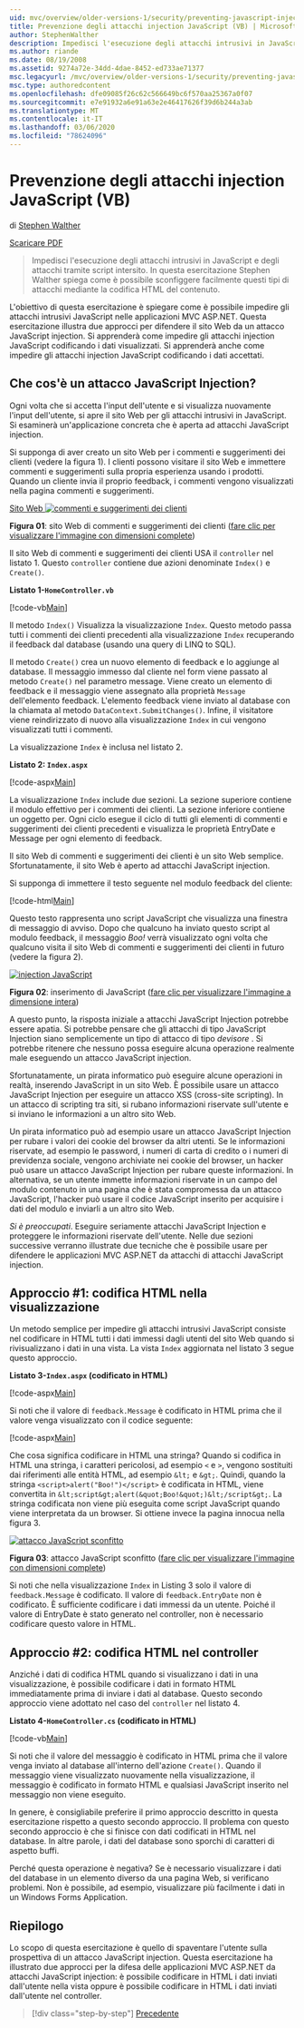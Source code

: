 ```yaml
---
uid: mvc/overview/older-versions-1/security/preventing-javascript-injection-attacks-vb
title: Prevenzione degli attacchi injection JavaScript (VB) | Microsoft Docs
author: StephenWalther
description: Impedisci l'esecuzione degli attacchi intrusivi in JavaScript e degli attacchi tramite script intersito. In questa esercitazione, Stephen Walther spiega come è possibile...
ms.author: riande
ms.date: 08/19/2008
ms.assetid: 9274a72e-34dd-4dae-8452-ed733ae71377
msc.legacyurl: /mvc/overview/older-versions-1/security/preventing-javascript-injection-attacks-vb
msc.type: authoredcontent
ms.openlocfilehash: dfe09085f26c62c566649bc6f570aa25367a0f07
ms.sourcegitcommit: e7e91932a6e91a63e2e46417626f39d6b244a3ab
ms.translationtype: MT
ms.contentlocale: it-IT
ms.lasthandoff: 03/06/2020
ms.locfileid: "78624096"
---
```

# <a name="preventing-javascript-injection-attacks-vb"></a>Prevenzione degli attacchi injection JavaScript (VB)

di [Stephen Walther](https://github.com/StephenWalther)

[Scaricare PDF](https://download.microsoft.com/download/8/4/8/84843d8d-1575-426c-bcb5-9d0c42e51416/ASPNET_MVC_Tutorial_06_VB.pdf)

> Impedisci l'esecuzione degli attacchi intrusivi in JavaScript e degli attacchi tramite script intersito. In questa esercitazione Stephen Walther spiega come è possibile sconfiggere facilmente questi tipi di attacchi mediante la codifica HTML del contenuto.

L'obiettivo di questa esercitazione è spiegare come è possibile impedire gli attacchi intrusivi JavaScript nelle applicazioni MVC ASP.NET. Questa esercitazione illustra due approcci per difendere il sito Web da un attacco JavaScript injection. Si apprenderà come impedire gli attacchi injection JavaScript codificando i dati visualizzati. Si apprenderà anche come impedire gli attacchi injection JavaScript codificando i dati accettati.

## <a name="what-is-a-javascript-injection-attack"></a>Che cos'è un attacco JavaScript Injection?

Ogni volta che si accetta l'input dell'utente e si visualizza nuovamente l'input dell'utente, si apre il sito Web per gli attacchi intrusivi in JavaScript. Si esaminerà un'applicazione concreta che è aperta ad attacchi JavaScript injection.

Si supponga di aver creato un sito Web per i commenti e suggerimenti dei clienti (vedere la figura 1). I clienti possono visitare il sito Web e immettere commenti e suggerimenti sulla propria esperienza usando i prodotti. Quando un cliente invia il proprio feedback, i commenti vengono visualizzati nella pagina commenti e suggerimenti.

[Sito Web ![commenti e suggerimenti dei clienti](preventing-javascript-injection-attacks-vb/_static/image2.png)](preventing-javascript-injection-attacks-vb/_static/image1.png)

**Figura 01**: sito Web di commenti e suggerimenti dei clienti ([fare clic per visualizzare l'immagine con dimensioni complete](preventing-javascript-injection-attacks-vb/_static/image3.png))

Il sito Web di commenti e suggerimenti dei clienti USA il `controller` nel listato 1. Questo `controller` contiene due azioni denominate `Index()` e `Create()`.

**Listato 1-`HomeController.vb`**

[!code-vb[Main](preventing-javascript-injection-attacks-vb/samples/sample1.vb)]

Il metodo `Index()` Visualizza la visualizzazione `Index`. Questo metodo passa tutti i commenti dei clienti precedenti alla visualizzazione `Index` recuperando il feedback dal database (usando una query di LINQ to SQL).

Il metodo `Create()` crea un nuovo elemento di feedback e lo aggiunge al database. Il messaggio immesso dal cliente nel form viene passato al metodo `Create()` nel parametro message. Viene creato un elemento di feedback e il messaggio viene assegnato alla proprietà `Message` dell'elemento feedback. L'elemento feedback viene inviato al database con la chiamata al metodo `DataContext.SubmitChanges()`. Infine, il visitatore viene reindirizzato di nuovo alla visualizzazione `Index` in cui vengono visualizzati tutti i commenti.

La visualizzazione `Index` è inclusa nel listato 2.

**Listato 2: `Index.aspx`**

[!code-aspx[Main](preventing-javascript-injection-attacks-vb/samples/sample2.aspx)]

La visualizzazione `Index` include due sezioni. La sezione superiore contiene il modulo effettivo per i commenti dei clienti. La sezione inferiore contiene un oggetto per. Ogni ciclo esegue il ciclo di tutti gli elementi di commenti e suggerimenti dei clienti precedenti e visualizza le proprietà EntryDate e Message per ogni elemento di feedback.

Il sito Web di commenti e suggerimenti dei clienti è un sito Web semplice. Sfortunatamente, il sito Web è aperto ad attacchi JavaScript injection.

Si supponga di immettere il testo seguente nel modulo feedback del cliente:

[!code-html[Main](preventing-javascript-injection-attacks-vb/samples/sample3.html)]

Questo testo rappresenta uno script JavaScript che visualizza una finestra di messaggio di avviso. Dopo che qualcuno ha inviato questo script al modulo feedback, il messaggio <em>Boo!</em> verrà visualizzato ogni volta che qualcuno visita il sito Web di commenti e suggerimenti dei clienti in futuro (vedere la figura 2).

[![injection JavaScript](preventing-javascript-injection-attacks-vb/_static/image5.png)](preventing-javascript-injection-attacks-vb/_static/image4.png)

**Figura 02**: inserimento di JavaScript ([fare clic per visualizzare l'immagine a dimensione intera](preventing-javascript-injection-attacks-vb/_static/image6.png))

A questo punto, la risposta iniziale a attacchi JavaScript Injection potrebbe essere apatia. Si potrebbe pensare che gli attacchi di tipo JavaScript Injection siano semplicemente un tipo di attacco di tipo *devisore* . Si potrebbe ritenere che nessuno possa eseguire alcuna operazione realmente male eseguendo un attacco JavaScript injection.

Sfortunatamente, un pirata informatico può eseguire alcune operazioni in realtà, inserendo JavaScript in un sito Web. È possibile usare un attacco JavaScript Injection per eseguire un attacco XSS (cross-site scripting). In un attacco di scripting tra siti, si rubano informazioni riservate sull'utente e si inviano le informazioni a un altro sito Web.

Un pirata informatico può ad esempio usare un attacco JavaScript Injection per rubare i valori dei cookie del browser da altri utenti. Se le informazioni riservate, ad esempio le password, i numeri di carta di credito o i numeri di previdenza sociale, vengono archiviate nei cookie del browser, un hacker può usare un attacco JavaScript Injection per rubare queste informazioni. In alternativa, se un utente immette informazioni riservate in un campo del modulo contenuto in una pagina che è stata compromessa da un attacco JavaScript, l'hacker può usare il codice JavaScript inserito per acquisire i dati del modulo e inviarli a un altro sito Web.

*Si è preoccupati*. Eseguire seriamente attacchi JavaScript Injection e proteggere le informazioni riservate dell'utente. Nelle due sezioni successive verranno illustrate due tecniche che è possibile usare per difendere le applicazioni MVC ASP.NET da attacchi di attacchi JavaScript injection.

## <a name="approach-1-html-encode-in-the-view"></a>Approccio #1: codifica HTML nella visualizzazione

Un metodo semplice per impedire gli attacchi intrusivi JavaScript consiste nel codificare in HTML tutti i dati immessi dagli utenti del sito Web quando si rivisualizzano i dati in una vista. La vista `Index` aggiornata nel listato 3 segue questo approccio.

**Listato 3-`Index.aspx` (codificato in HTML)**

[!code-aspx[Main](preventing-javascript-injection-attacks-vb/samples/sample4.aspx)]

Si noti che il valore di `feedback.Message` è codificato in HTML prima che il valore venga visualizzato con il codice seguente:

[!code-aspx[Main](preventing-javascript-injection-attacks-vb/samples/sample5.aspx)]

Che cosa significa codificare in HTML una stringa? Quando si codifica in HTML una stringa, i caratteri pericolosi, ad esempio `<` e `>`, vengono sostituiti dai riferimenti alle entità HTML, ad esempio `&lt;` e `&gt;`. Quindi, quando la stringa `<script>alert("Boo!")</script>` è codificata in HTML, viene convertita in `&lt;script&gt;alert(&quot;Boo!&quot;)&lt;/script&gt;`. La stringa codificata non viene più eseguita come script JavaScript quando viene interpretata da un browser. Si ottiene invece la pagina innocua nella figura 3.

[![attacco JavaScript sconfitto](preventing-javascript-injection-attacks-vb/_static/image8.png)](preventing-javascript-injection-attacks-vb/_static/image7.png)

**Figura 03**: attacco JavaScript sconfitto ([fare clic per visualizzare l'immagine con dimensioni complete](preventing-javascript-injection-attacks-vb/_static/image9.png))

Si noti che nella visualizzazione `Index` in Listing 3 solo il valore di `feedback.Message` è codificato. Il valore di `feedback.EntryDate` non è codificato. È sufficiente codificare i dati immessi da un utente. Poiché il valore di EntryDate è stato generato nel controller, non è necessario codificare questo valore in HTML.

## <a name="approach-2-html-encode-in-the-controller"></a>Approccio #2: codifica HTML nel controller

Anziché i dati di codifica HTML quando si visualizzano i dati in una visualizzazione, è possibile codificare i dati in formato HTML immediatamente prima di inviare i dati al database. Questo secondo approccio viene adottato nel caso del `controller` nel listato 4.

**Listato 4-`HomeController.cs` (codificato in HTML)**

[!code-vb[Main](preventing-javascript-injection-attacks-vb/samples/sample6.vb)]

Si noti che il valore del messaggio è codificato in HTML prima che il valore venga inviato al database all'interno dell'azione `Create()`. Quando il messaggio viene visualizzato nuovamente nella visualizzazione, il messaggio è codificato in formato HTML e qualsiasi JavaScript inserito nel messaggio non viene eseguito.

In genere, è consigliabile preferire il primo approccio descritto in questa esercitazione rispetto a questo secondo approccio. Il problema con questo secondo approccio è che si finisce con dati codificati in HTML nel database. In altre parole, i dati del database sono sporchi di caratteri di aspetto buffi.

Perché questa operazione è negativa? Se è necessario visualizzare i dati del database in un elemento diverso da una pagina Web, si verificano problemi. Non è possibile, ad esempio, visualizzare più facilmente i dati in un Windows Forms Application.

## <a name="summary"></a>Riepilogo

Lo scopo di questa esercitazione è quello di spaventare l'utente sulla prospettiva di un attacco JavaScript injection. Questa esercitazione ha illustrato due approcci per la difesa delle applicazioni MVC ASP.NET da attacchi JavaScript injection: è possibile codificare in HTML i dati inviati dall'utente nella vista oppure è possibile codificare in HTML i dati inviati dall'utente nel controller.

> [!div class="step-by-step"]
> [Precedente](authenticating-users-with-windows-authentication-vb.md)

